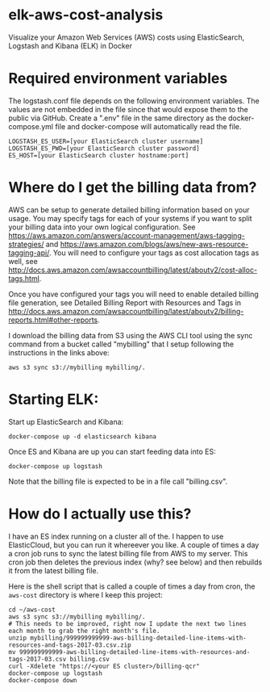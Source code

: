 # elk-aws-cost-analysis
Visualize your Amazon Web Services (AWS) costs using ElasticSearch, Logstash and Kibana (ELK) in Docker

# Required environment variables
The logstash.conf file depends on the following environment variables.  The values are not embedded in the file since that would expose them to the public via GitHub.  Create a ".env" file in the same directory as the docker-compose.yml file and docker-compose will automatically read the file.

    LOGSTASH_ES_USER=[your ElasticSearch cluster username]  
    LOGSTASH_ES_PWD=[your ElasticSearch cluster password]  
    ES_HOST=[your ElasticSearch cluster hostname:port]  

# Where do I get the billing data from?
AWS can be setup to generate detailed billing information based on your usage.  You may specify tags for each of your systems if you want to split your billing data into your own logical configuration.  See https://aws.amazon.com/answers/account-management/aws-tagging-strategies/ and https://aws.amazon.com/blogs/aws/new-aws-resource-tagging-api/.  You will need to configure your tags as cost allocation tags as well, see http://docs.aws.amazon.com/awsaccountbilling/latest/aboutv2/cost-alloc-tags.html.

Once you have configured your tags you will need to enable detailed billing file generation, see Detailed Billing Report with Resources and Tags in http://docs.aws.amazon.com/awsaccountbilling/latest/aboutv2/billing-reports.html#other-reports.

I download the billing data from S3 using the AWS CLI tool using the sync command from a bucket called "mybilling" that I setup following the instructions in the links above:

    aws s3 sync s3://mybilling mybilling/.

# Starting ELK:
Start up ElasticSearch and Kibana:

    docker-compose up -d elasticsearch kibana

Once ES and Kibana are up you can start feeding data into ES:

    docker-compose up logstash

Note that the billing file is expected to be in a file call "billing.csv".

# How do I actually use this?
I have an ES index running on a cluster all of the.  I happen to use ElasticCloud, but you can run it whereever you like.  A couple of times a day a cron job runs to sync the latest billing file from AWS to my server.  This cron job then deletes the previous index (why?  see below) and then rebuilds it from the latest billing file.

Here is the shell script that is called a couple of times a day from cron, the `aws-cost` directory is where I keep this project:

    cd ~/aws-cost
    aws s3 sync s3://mybilling mybilling/.
    # This needs to be improved, right now I update the next two lines each month to grab the right month's file.
    unzip mybilling/999999999999-aws-billing-detailed-line-items-with-resources-and-tags-2017-03.csv.zip
    mv 999999999999-aws-billing-detailed-line-items-with-resources-and-tags-2017-03.csv billing.csv
    curl -Xdelete "https://<your ES cluster>/billing-qcr"
    docker-compose up logstash
    docker-compose down
